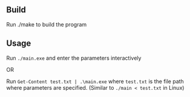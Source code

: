 ## Build
Run ./make to build the program

## Usage
Run `./main.exe` and enter the parameters interactively

OR

Run `Get-Content test.txt | .\main.exe` where `test.txt` is the file path where parameters are specified. (Similar to `./main < test.txt` in Linux)
